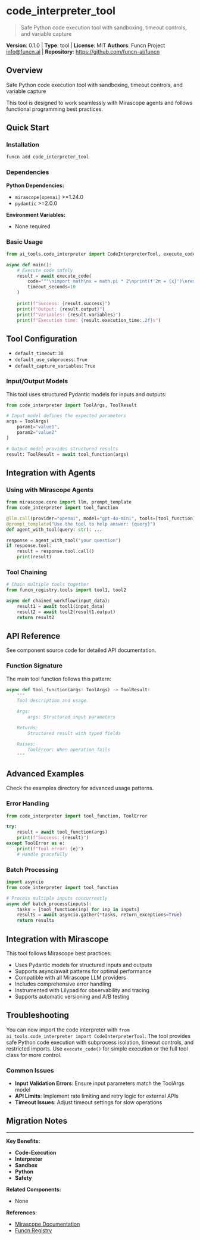 # code_interpreter_tool

> Safe Python code execution tool with sandboxing, timeout controls, and variable capture

**Version**: 0.1.0 | **Type**: tool | **License**: MIT
**Authors**: Funcn Project <info@funcn.ai> | **Repository**: https://github.com/funcn-ai/funcn

## Overview

Safe Python code execution tool with sandboxing, timeout controls, and variable capture

This tool is designed to work seamlessly with Mirascope agents and follows functional programming best practices.

## Quick Start

### Installation

```bash
funcn add code_interpreter_tool
```

### Dependencies

**Python Dependencies:**

- `mirascope[openai]` >=1.24.0
- `pydantic` >=2.0.0

**Environment Variables:**

- None required

### Basic Usage

```python
from ai_tools.code_interpreter import CodeInterpreterTool, execute_code

async def main():
    # Execute code safely
    result = await execute_code(
        code="""\nimport math\nx = math.pi * 2\nprint(f'2π = {x}')\nresult = [i**2 for i in range(5)]\n""",
        timeout_seconds=10
    )
    
    print(f"Success: {result.success}")
    print(f"Output: {result.output}")
    print(f"Variables: {result.variables}")
    print(f"Execution time: {result.execution_time:.2f}s")
```

## Tool Configuration

- `default_timeout`: `30`
- `default_use_subprocess`: `True`
- `default_capture_variables`: `True`

### Input/Output Models

This tool uses structured Pydantic models for inputs and outputs:

```python
from code_interpreter import ToolArgs, ToolResult

# Input model defines the expected parameters
args = ToolArgs(
    param1="value1",
    param2="value2"
)

# Output model provides structured results
result: ToolResult = await tool_function(args)
```

## Integration with Agents

### Using with Mirascope Agents

```python
from mirascope.core import llm, prompt_template
from code_interpreter import tool_function

@llm.call(provider="openai", model="gpt-4o-mini", tools=[tool_function])
@prompt_template("Use the tool to help answer: {query}")
def agent_with_tool(query: str): ...

response = agent_with_tool("your question")
if response.tool:
    result = response.tool.call()
    print(result)
```

### Tool Chaining

```python
# Chain multiple tools together
from funcn_registry.tools import tool1, tool2

async def chained_workflow(input_data):
    result1 = await tool1(input_data)
    result2 = await tool2(result1.output)
    return result2
```

## API Reference

See component source code for detailed API documentation.

### Function Signature

The main tool function follows this pattern:

```python
async def tool_function(args: ToolArgs) -> ToolResult:
    """
    Tool description and usage.

    Args:
        args: Structured input parameters

    Returns:
        Structured result with typed fields

    Raises:
        ToolError: When operation fails
    """
```

## Advanced Examples

Check the examples directory for advanced usage patterns.

### Error Handling

```python
from code_interpreter import tool_function, ToolError

try:
    result = await tool_function(args)
    print(f"Success: {result}")
except ToolError as e:
    print(f"Tool error: {e}")
    # Handle gracefully
```

### Batch Processing

```python
import asyncio
from code_interpreter import tool_function

# Process multiple inputs concurrently
async def batch_process(inputs):
    tasks = [tool_function(inp) for inp in inputs]
    results = await asyncio.gather(*tasks, return_exceptions=True)
    return results
```

## Integration with Mirascope

This tool follows Mirascope best practices:

- Uses Pydantic models for structured inputs and outputs
- Supports async/await patterns for optimal performance
- Compatible with all Mirascope LLM providers
- Includes comprehensive error handling
- Instrumented with Lilypad for observability and tracing
- Supports automatic versioning and A/B testing

## Troubleshooting

You can now import the code interpreter with `from ai_tools.code_interpreter import CodeInterpreterTool`. The tool provides safe Python code execution with subprocess isolation, timeout controls, and restricted imports. Use `execute_code()` for simple execution or the full tool class for more control.

### Common Issues

- **Input Validation Errors**: Ensure input parameters match the ToolArgs model
- **API Limits**: Implement rate limiting and retry logic for external APIs
- **Timeout Issues**: Adjust timeout settings for slow operations

## Migration Notes

---

**Key Benefits:**

- **Code-Execution**
- **Interpreter**
- **Sandbox**
- **Python**
- **Safety**

**Related Components:**

- None

**References:**

- [Mirascope Documentation](https://mirascope.com)
- [Funcn Registry](https://github.com/funcn-ai/funcn)
